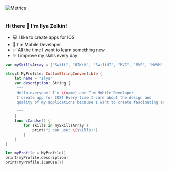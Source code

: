 ![Metrics](https://metrics.lecoq.io/wydilya?template=classic&achievements=1&achievements.threshold=C&achievements.secrets=true&achievements.display=compact&achievements.limit=0&config.timezone=Europe%2FMoscow)
# 

### Hi there 👋 I'm Ilya Zelkin!

- 💻 I like to create apps for IOS
- 📱 I'm Mobile Developer
- ✅ All the time I want to learn something new
- ✨ I improve my skills every day


```Swift 
var mySkillsArray = ["Swift", "UIKit", "SwiftUI", "MVC", "MVP", "MVVM", "Work With APIs", "ARKit", "CoreData", "CocoaPods", "HIG", "Git"]

struct MyProfile: CustomStringConvertible {
    let name = "Ilya"
    var description: String {
     """
     Hello everyone! I'm \(name) and I'm Mobile Developer
     I create app for IOS! Every time I care about the design and
     quality of my applications because I want to create fascinating apps!
     
     """
    }
    func iCanUse() {
        for skills in mySkillsArray {
            print("i can use: \(skills)")
        }
    }
}

let myProfile = MyProfile()
print(myProfile.description)
print(myProfile.iCanUse())
